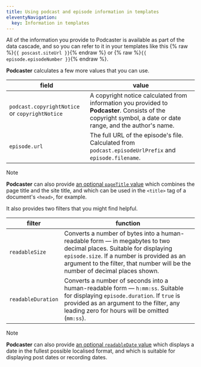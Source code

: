 ```yaml
---
title: Using podcast and episode information in templates
eleventyNavigation:
  key: Information in templates
---
```

All of the information you provide to Podcaster is available as part of the data cascade, and so you can refer to it in your templates like this {% raw %}`{{ poscast.siteUrl }}`{% endraw %} or {% raw %}`{{ episode.episodeNumber }}`{% endraw %}.

**Podcaster** calculates a few more values that you can use.

| field | value |
| ----- | ----- |
| `podcast.copyrightNotice` or `copyrightNotice` | A copyright notice calculated from information you provided to **Podcaster**. Consists of the copyright symbol, a date or date range, and the author's name. |
| `episode.url` | The full URL of the episode's file. Calculated from `podcast.episodeUrlPrefix` and `episode.filename`. |

>[!NOTE]
> **Podcaster** can also provide [an optional `pageTitle` value][pageTitle] which combines the page title and the site title, and which can be used in the `<title>` tag of a document's `<head>`, for example.

[pageTitle]: /docs/optional-features/#pagetitle-attribute

It also provides two filters that you might find helpful.

| filter | function |
| ----- | ----- |
| `readableSize` | Converts a number of bytes into a human-readable form — in megabytes to two decimal places. Suitable for displaying `episode.size`. If a number is provided as an argument to the filter, that number will be the number of decimal places shown. |
| `readableDuration` | Converts a number of seconds into a human-readable form — `h:mm:ss`. Suitable for displaying `episode.duration`. If `true` is provided as an argument to the filter, any leading zero for hours will be omitted (`mm:ss`). |

>[!NOTE]
> **Podcaster** can also provide [an optional `readableDate` value][readableDate] which displays a date in the fullest possible localised format, and which is suitable for displaying post dates or recording dates.

[readableDate]: /docs/optional-features/#readabledate-filter
